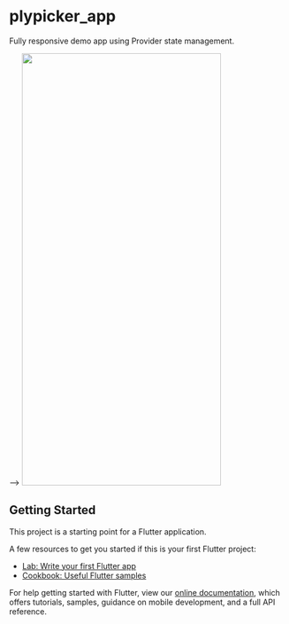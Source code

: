 # plypicker_app

Fully responsive demo app using Provider state management.

<!-- ![Alt Text](https://github.com/vibhorV5/public_repo/blob/main/plypicker.gif)
<!--  -->
<!-- ![](https://github.com/vibhorV5/public_repo/blob/main/plypicker.gif =360x780) --> -->

<img src="https://github.com/vibhorV5/public_repo/blob/main/plypicker.gif" width="360" height="780">

## Getting Started

This project is a starting point for a Flutter application.

A few resources to get you started if this is your first Flutter project:

- [Lab: Write your first Flutter app](https://flutter.dev/docs/get-started/codelab)
- [Cookbook: Useful Flutter samples](https://flutter.dev/docs/cookbook)

For help getting started with Flutter, view our
[online documentation](https://flutter.dev/docs), which offers tutorials,
samples, guidance on mobile development, and a full API reference.
